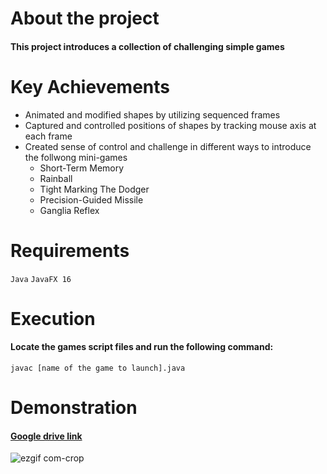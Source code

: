 

# About the project
#### This project introduces a collection of challenging simple games 

# Key Achievements
* Animated and modified shapes by utilizing sequenced frames
* Captured and controlled positions of shapes by tracking mouse axis at each frame
* Created sense of control and challenge in different ways to introduce the follwong mini-games
  * Short-Term Memory
  * Rainball
  * Tight Marking The Dodger
  * Precision-Guided Missile
  * Ganglia Reflex

# Requirements
`Java` `JavaFX 16`

# Execution
#### Locate the games script files and run the following command:
```
javac [name of the game to launch].java
```

# Demonstration
#### [Google drive link](https://drive.google.com/file/d/1JdI-cHHon9IWdEWzJvYYCBtAfcIw-Qbr/view?usp=sharing)

![ezgif com-crop](https://github.com/GalaluddinOwais/2D_Mini_Games/assets/111979327/5b8e2a4a-f5a1-4048-9899-5205403ece13)
